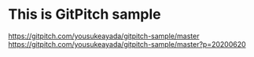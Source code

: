 # This is GitPitch sample
https://gitpitch.com/yousukeayada/gitpitch-sample/master
https://gitpitch.com/yousukeayada/gitpitch-sample/master?p=20200620
